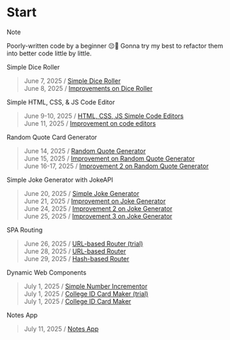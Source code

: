 # Start
>[!NOTE]
> Poorly-written code by a beginner 😔🙏
> Gonna try my best to refactor them into better code little by little.

Simple Dice Roller
> June 7, 2025 / [Simple Dice Roller](20250607-simple-dice-roller/20250607-dice-roller) <br/>
> June 8, 2025 / [Improvements on Dice Roller](20250607-simple-dice-roller/20250608-dice-roller-improved) <br/>

Simple HTML, CSS, & JS Code Editor
> June 9-10, 2025 / [HTML, CSS, JS Simple Code Editors](20250609-html-css-js-code-editor/20250609-code-editor) <br/>
> June 11, 2025 / [Improvement on code editors](20250609-html-css-js-code-editor/20250611-code-editor-improved) <br/>

Random Quote Card Generator
> June 14, 2025 / [Random Quote Generator](20250614-random-quote-card-generator/20250614-random-quote-generator) <br/>
> June 15, 2025 / [Improvement on Random Quote Generator](20250614-random-quote-card-generator/20250615-random-quote-generator-improved) <br/>
> June 16-17, 2025 / [Improvement 2 on Random Quote Generator](20250614-random-quote-card-generator/20250616-random-quote-generator-improved-2) <br/>

Simple Joke Generator with JokeAPI
> June 20, 2025 / [Simple Joke Generator](20250620-simple-joke-generator-jokeapi) <br/>
> June 21, 2025 / [Improvement on Joke Generator](20250620-simple-joke-generator-jokeapi/20250620-joke-generator-improved) <br/>
> June 24, 2025 / [Improvement 2 on Joke Generator](20250620-simple-joke-generator-jokeapi/20250624-joke-generator-improved-2) <br/>
> June 25, 2025 / [Improvement 3 on Joke Generator](20250620-simple-joke-generator-jokeapi/20250625-joke-generator-improved-3) <br/>

SPA Routing
> June 26, 2025 / [URL-based Router (trial)](20250628-spa-routing/20250626-trial) <br/>
> June 28, 2025 / [URL-based Router](20250628-spa-routing/20250626-urlbased-routing) <br/>
> June 29, 2025 / [Hash-based Router](20250628-spa-routing/20260629-hashbased-routing) <br/>

Dynamic Web Components
> July 1, 2025 / [Simple Number Incrementor](20250701-dynamic-web-components/20250701-number-incrementor) <br/>
> July 1, 2025 / [College ID Card Maker (trial)](20250701-dynamic-web-components/20250701-component-maker) <br/>
> July 1, 2025 / [College ID Card Maker](20250701-dynamic-web-components/20250701-component-maker-2) <br/>

Notes App 
> July 11, 2025 / [Notes App](20250711-notes-app) <br/>

